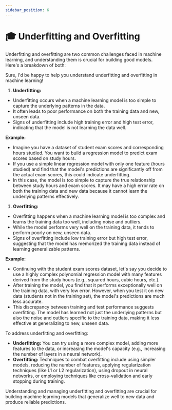```yaml
---
sidebar_position: 6
---
```


# 🎓 Underfitting and Overfitting
Underfitting and overfitting are two common challenges faced in machine learning, and understanding them is crucial for building good models. Here's a breakdown of both:

Sure, I'd be happy to help you understand underfitting and overfitting in machine learning!

1. **Underfitting:**
- Underfitting occurs when a machine learning model is too simple to capture the underlying patterns in the data.
- It often leads to poor performance on both the training data and new, unseen data.
- Signs of underfitting include high training error and high test error, indicating that the model is not learning the data well.

**Example:**
- Imagine you have a dataset of student exam scores and corresponding hours studied. You want to build a regression model to predict exam scores based on study hours.
- If you use a simple linear regression model with only one feature (hours studied) and find that the model's predictions are significantly off from the actual exam scores, this could indicate underfitting.
- In this case, the model is too simple to capture the true relationship between study hours and exam scores. It may have a high error rate on both the training data and new data because it cannot learn the underlying patterns effectively.

1. **Overfitting:**
- Overfitting happens when a machine learning model is too complex and learns the training data too well, including noise and outliers.
- While the model performs very well on the training data, it tends to perform poorly on new, unseen data.
- Signs of overfitting include low training error but high test error, suggesting that the model has memorized the training data instead of learning generalizable patterns.

**Example:**
- Continuing with the student exam scores dataset, let's say you decide to use a highly complex polynomial regression model with many features derived from the study hours (e.g., squared hours, cubic hours, etc.).
- After training the model, you find that it performs exceptionally well on the training data, with very low error. However, when you test it on new data (students not in the training set), the model's predictions are much less accurate.
- This discrepancy between training and test performance suggests overfitting. The model has learned not just the underlying patterns but also the noise and outliers specific to the training data, making it less effective at generalizing to new, unseen data.

To address underfitting and overfitting:

- **Underfitting:** You can try using a more complex model, adding more features to the data, or increasing the model's capacity (e.g., increasing the number of layers in a neural network).
- **Overfitting:** Techniques to combat overfitting include using simpler models, reducing the number of features, applying regularization techniques (like L1 or L2 regularization), using dropout in neural networks, or employing techniques like cross-validation and early stopping during training.

Understanding and managing underfitting and overfitting are crucial for building machine learning models that generalize well to new data and produce reliable predictions. 


